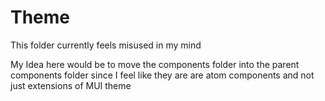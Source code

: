 # Theme

This folder currently feels misused in my mind

My Idea here would be to move the components folder into the parent components folder since I feel like they are are atom components and not just extensions of MUI theme
